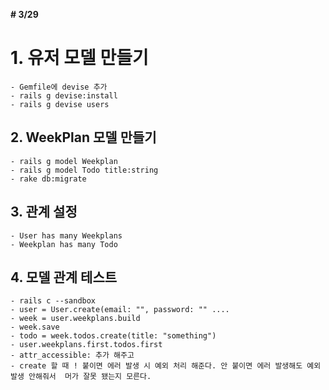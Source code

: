 **# 3/29**
# 1. 유저 모델 만들기
	- Gemfile에 devise 추가
	- rails g devise:install
	- rails g devise users
## 2. WeekPlan 모델 만들기
	- rails g model Weekplan
	- rails g model Todo title:string
	- rake db:migrate
## 3. 관계 설정
	- User has many Weekplans
	- Weekplan has many Todo
## 4. 모델 관계  테스트
	- rails c --sandbox
	- user = User.create(email: "", password: "" ....
	- week = user.weekplans.build
	- week.save
	- todo = week.todos.create(title: "something")
	- user.weekplans.first.todos.first
	- attr_accessible: 추가 해주고
	- create 할 때 ! 붙이면 에러 발생 시 예외 처리 해준다. 안 붙이면 에러 발생해도 예외 발생 안해줘서  머가 잘못 됐는지 모른다.